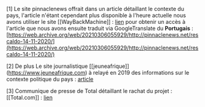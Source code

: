 
[1]
Le site pinnaclenews offrait dans un article détaillant le contexte du pays, l'article n'étant cependant plus disponible à l'heure actuelle nous avons utiliser le site [[WayBackMachine]] : [lien](https://web.archive.org) pour obtenir un accès à l'article que nous avons ensuite traduit via GoogleTranslate du **Portugais** :  [https://web.archive.org/web/20210306055929/http://pinnaclenews.net/rescaldo-14-11-2020/](https://web.archive.org/web/20210306055929/http://pinnaclenews.net/rescaldo-14-11-2020/)

[2]
De plus Le site journalistique [[jeuneafrique]] (https://www.jeuneafrique.com) à relayé en 2019 des informations sur le contexte politique du pays : [article](https://www.jeuneafrique.com/736403/politique/dette-cachee-du-mozambique-le-fils-de-lex-president-arrete-pour-corruption/) 

[3]
Communique de presse de Total détaillant le rachat du projet : [[Total.com]] : [lien](https://totalenergies.com/fr/medias/actualite/communiques/total-finalise-lacquisition-de-la-participation-danadarko-dans-mozambique-lng) 

